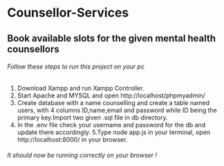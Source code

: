# Counsellor-Services
## Book available slots for the given mental health counsellors

###### Follow these steps to run this project on your pc
1. Download Xampp and run Xampp Controller.
2. Start Apache and MYSQL and open http://localhost/phpmyadmin/ 
3. Create database with a name counselling and create a table named users, with 4 columns ID,name,email and password while ID being the primary key.Import two given .sql file in db directory.
4. In the .env file check your username and password for the db and update there accordingly.
5.Type node app.js in your terminal, open http://localhost:8000/ in your browser.
###### It should now be running correctly on your browser !
